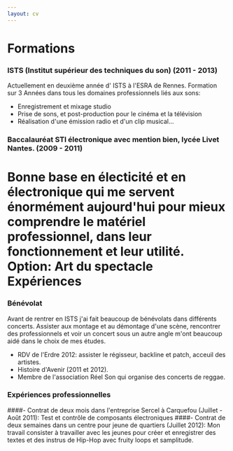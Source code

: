 ```yaml
---
layout: cv
---
```


Formations
==========
### ISTS (Institut supérieur des techniques du son) (2011 - 2013)
  Actuellement en deuxième année d' ISTS à l'ESRA de Rennes. Formation sur 3 Années dans tous les domaines professionnels liés aux sons:

- Enregistrement et mixage studio
- Prise de sons, et post-production pour le cinéma et la télévision
- Réalisation d'une émission radio et d'un clip musical...
  
### Baccalauréat STI électronique avec mention bien, lycée Livet Nantes. (2009 - 2011)
  Bonne base en électicité et en électronique qui me servent énormément aujourd'hui pour mieux comprendre le matériel professionnel, dans leur fonctionnement et leur utilité. 
  Option: Art du spectacle
Expériences
==========
### Bénévolat
Avant de rentrer en ISTS j'ai fait beaucoup de bénévolats dans différents concerts. Assister aux montage et au démontage d'une scène, rencontrer des professionnels et voir un concert sous un autre angle m'ont beaucoup aidé dans le choix de mes études.

- RDV de l'Erdre 2012: assister le régisseur, backline et patch, acceuil des artistes.
- Histoire d'Avenir (2011 et 2012).
- Membre de l'association Réel Son qui organise des concerts de reggae.

### Expériences professionnelles
####- Contrat de deux mois dans l'entreprise Sercel à Carquefou (Juillet - Août 2011):
Test et contrôle de composants électroniques
####- Contrat de deux semaines dans un centre pour jeune de quartiers (Juillet 2012):
Mon travail consister à travailler avec les jeunes pour créer et enregistrer des textes et des instrus de Hip-Hop avec fruity loops et samplitude.
